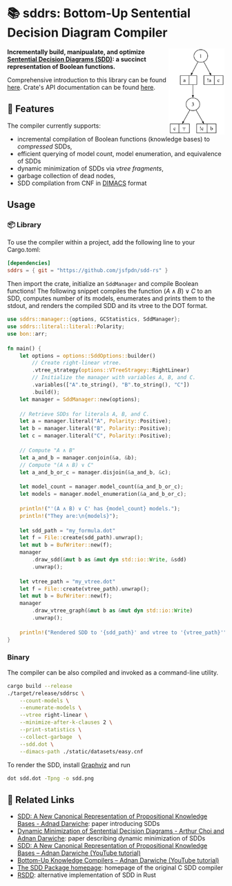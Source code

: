 # :books: sddrs: Bottom-Up Sentential Decision Diagram Compiler

<img align="right"  width="130" height="200" src="static/sdd.png" alt="SDD for (A ∧ B) ∨ C">

**Incrementally build, manipualate, and optimize
[Sentential Decision Diagrams (SDD)](https://en.wikipedia.org/wiki/Sentential_decision_diagram):
a succinct representation of Boolean functions.**

<!-- TODO: FIx links. -->
Comprehensive introduction to this library can be found [here](https://github.com/jsfpdn/sdd-rs/).
Crate's API documentation can be found [here](https://github.com/jsfpdn/sdd-rs/).

## :tada: Features

The compiler currently supports:

* incremental compilation of Boolean functions (knowledge bases) to *compressed* SDDs,
* efficient querying of model count, model enumeration, and equivalence of SDDs
* dynamic minimization of SDDs via *vtree fragments*,
* garbage collection of dead nodes,
* SDD compilation from CNF in
  [DIMACS](https://www21.in.tum.de/~lammich/2015_SS_Seminar_SAT/resources/dimacs-cnf.pdf) format

## Usage

### :package: Library

To use the compiler within a project, add the following line to your Cargo.toml:

```toml
[dependencies]
sddrs = { git = "https://github.com/jsfpdn/sdd-rs" }
```

Then import the crate, initialize an `SddManager` and compile Boolean functions!
The following snippet compiles the function $(A \land B) \lor C$ to an SDD,
computes number of its models, enumerates and prints them to the stdout,
and renders the compiled SDD and its vtree to the DOT format.

```rust
use sddrs::manager::{options, GCStatistics, SddManager};
use sddrs::literal::literal::Polarity;
use bon::arr;

fn main() {
    let options = options::SddOptions::builder()
        // Create right-linear vtree.
        .vtree_strategy(options::VTreeStragey::RightLinear)
        // Initialize the manager with variables A, B, and C.
        .variables(["A".to_string(), "B".to_string(), "C"])
        .build();
    let manager = SddManager::new(options);

    // Retrieve SDDs for literals A, B, and C.
    let a = manager.literal("A", Polarity::Positive);
    let b = manager.literal("B", Polarity::Positive);
    let c = manager.literal("C", Polarity::Positive);

    // Compute "A ∧ B"
    let a_and_b = manager.conjoin(&a, &b);
    // Compute "(A ∧ B) ∨ C"
    let a_and_b_or_c = manager.disjoin(&a_and_b, &c);

    let model_count = manager.model_count(&a_and_b_or_c);
    let models = manager.model_enumeration(&a_and_b_or_c);

    println!("'(A ∧ B) ∨ C' has {model_count} models.");
    println!("They are:\n{models}");

    let sdd_path = "my_formula.dot"
    let f = File::create(sdd_path).unwrap();
    let mut b = BufWriter::new(f);
    manager
        .draw_sdd(&mut b as &mut dyn std::io::Write, &sdd)
        .unwrap();

    let vtree_path = "my_vtree.dot"
    let f = File::create(vtree_path).unwrap();
    let mut b = BufWriter::new(f);
    manager
        .draw_vtree_graph(&mut b as &mut dyn std::io::Write)
        .unwrap();

    println!("Rendered SDD to '{sdd_path}' and vtree to '{vtree_path}'");
}
```

### Binary

The compiler can be also compiled and invoked as a command-line utility.

```sh
cargo build --release
./target/release/sddrsc \
    --count-models \
    --enumerate-models \
    --vtree right-linear \
    --minimize-after-k-clauses 2 \
    --print-statistics \
    --collect-garbage  \
    --sdd.dot \
    --dimacs-path ./static/datasets/easy.cnf
```

To render the SDD, install [Graphviz](https://graphviz.org/) and run

```sh
dot sdd.dot -Tpng -o sdd.png
```

## :page_with_curl: Related Links

* [SDD: A New Canonical Representation of Propositional Knowledge Bases - Adnad Darwiche](http://reasoning.cs.ucla.edu/fetch.php?id=121&type=pdf):
  paper introducing SDDs
* [Dynamic Minimization of Sentential Decision Diagrams - Arthur Choi and Adnan Darwiche](http://reasoning.cs.ucla.edu/fetch.php?id=128&type=pdf):
  paper describing dynamic minimization of SDDs
* [SDD: A New Canonical Representation of Propositional Knowledge Bases – Adnan Darwiche (YouTube tutorial)](https://www.youtube.com/watch?v=_5Estmve91o)
* [Bottom-Up Knowledge Compilers – Adnan Darwiche (YouTube tutorial)](https://www.youtube.com/watch?v=8yZapazT9Ls)
* [The SDD Package homepage](http://reasoning.cs.ucla.edu/sdd/): homepage of the original C SDD compiler
* [RSDD](https://github.com/neuppl/rsdd): alternative implementation of SDD in Rust
